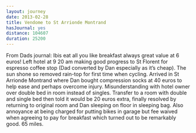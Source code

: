 ```yaml
---
layout: journey
date: 2013-02-28
title: Vendome to St Arrionde Montrand
hasJournal: yes
distance: 104607
duration: 25200
---
```

From Dads journal: Ibis eat all you like breakfast always great value at 6 euros! Left hotel at 9 20 am making good progress to St Florent for espresso coffee stop (Dad converted by Dan especially as it’s cheap). The sun shone so removed rain-top for first time when cycling. Arrived in St Arrionde Montrand where Dan bought compression socks at 40 euros to help ease and perhaps overcome injury. Misunderstanding with hotel owner over double bed in room instead of singles. Transfer to a room with double and single bed then told it would be 20 euros extra, finally resolved by returning to original room and Dan sleeping on floor in sleeping bag. Also annoyance at being charged for putting bikes in garage but fee waived when agreeing to pay for breakfast which turned out to be remarkably good. 65 miles.